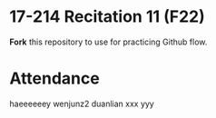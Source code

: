 # 17-214 Recitation 11 (F22)
**Fork** this repository to use for practicing Github flow.

# Attendance
haeeeeeey
wenjunz2
duanlian xxx yyy